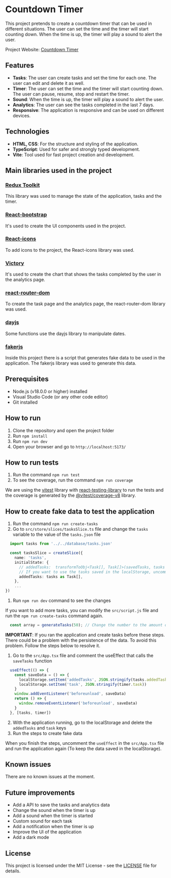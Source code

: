 # Countdown Timer
This project pretends to create a countdown timer that can be used in different situations. The user can set the time and the timer will start counting down. When the time is up, the timer will play a sound to alert the user.

Project Website: [Countdown Timer](https://main--arkon-data-test.netlify.app/)

## Features
- **Tasks**: The user can create tasks and set the time for each one. The user can edit and delete it as well.
- **Timer**: The user can set the time and the timer will start counting down. The user can pause, resume, stop and restart the timer.
- **Sound**: When the time is up, the timer will play a sound to alert the user.
- **Analytics**: The user can see the tasks completed in the last 7 days.
- **Responsive**: The application is responsive and can be used on different devices.

## Technologies
- **HTML, CSS**: For the structure and styling of the application.
- **TypeScript**: Used for safer and strongly typed development.
- **Vite**: Tool used for fast project creation and development.

## Main libraries used in the project
### [Redux Toolkit](https://redux-toolkit.js.org/)
  This library was used to manage the state of the application, tasks and the timer.
### [React-bootstrap](https://react-bootstrap.github.io/)
  It's used to create the UI components used in the project.

### [React-icons](https://react-icons.github.io/react-icons/)
  To add icons to the project, the React-icons library was used.
### [Victory](https://formidable.com/open-source/victory/)
  It's used to create the chart that shows the tasks completed by the user in the analytics page.
### [react-router-dom](https://reactrouter.com/en/main)
  To create the task page and the analytics page, the react-router-dom library was used.
### [dayjs](https://day.js.org/)
  Some functions use the dayjs library to manipulate dates.
### [fakerjs](https://fakerjs.dev/)
  Inside this project there is a script that generates fake data to be used in the application. The fakerjs library was used to generate this data.


## Prerequisites
- Node.js (v18.0.0 or higher) installed
- Visual Studio Code (or any other code editor)
- Git installed

## How to run
1. Clone the repository and open the project folder
2. Run `npm install`
3. Run `npm run dev`
4. Open your browser and go to `http://localhost:5173/`

## How to run tests
1. Run the command `npm run test`
2. To see the coverage, run the command `npm run coverage`

We are using the [vitest](https://vitest.dev/) library with [react-testing-library](https://github.com/testing-library/react-testing-library) to run the tests and the coverage is generated by the [@vitest/coverage-v8](https://www.npmjs.com/package/@vitest/coverage-v8) library.

## How to create fake data to test the application
1. Run the command `npm run create-tasks`
2. Go to `src/store/slices/tasksSlice.ts` file and change the `tasks` variable to the value of the `tasks.json` file
  ```typescript
    import tasks from '../../database/tasks.json'

    const tasksSlice = createSlice({
      name: 'tasks',
      initialState: {
        // addedTasks:  transformToObj<Task[], Task[]>(savedTasks, tasks as Task[]) || [],
        // If you want to use the tasks saved in the localStorage, uncomment the line above and comment the line below
        addedTasks: tasks as Task[],
      },
      ...
  })
  ```
1. Run `npm run dev` command to see the changes

If you want to add more tasks, you can modify the `src/script.js` file and run the `npm run create-tasks` command again.
  ```javascript
    const array = generateTasks(50); // Change the number to the amount of tasks you want to generate
  ```

**IMPORTANT**: If you ran the application and create tasks before these steps. There could be a problem with the persistence of the data. To avoid this problem. Follow the steps below to resolve it.

1. Go to the `src/App.tsx` file and comment the useEffect that calls the `saveTasks` function
  ```typescript
    useEffect(() => {
      const saveData = () => {
        localStorage.setItem('addedTasks', JSON.stringify(tasks.addedTasks))
        localStorage.setItem('task', JSON.stringify(timer.task))
      }
      window.addEventListener('beforeunload', saveData)
      return () => {
        window.removeEventListener('beforeunload', saveData)
      }
    }, [tasks, timer])
  ```
2. With the application running, go to the localStorage and delete the `addedTasks` and `task` keys
3. Run the steps to create fake data

When you finish the steps, uncomment the `useEffect` in the `src/App.tsx` file and run the application again (To keep the data saved in the localStorage).

## Known issues
  There are no known issues at the moment.

## Future improvements
- Add a API to save the tasks and analytics data
- Change the sound when the timer is up
- Add a sound when the timer is started
- Custom sound for each task
- Add a notification when the timer is up
- Improve the UI of the application
- Add a dark mode

## License
This project is licensed under the MIT License - see the [LICENSE](LICENSE) file for details.

